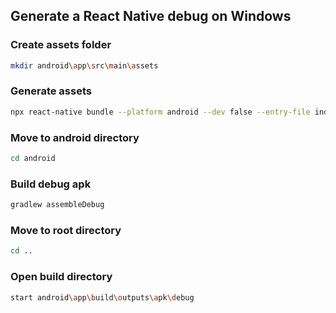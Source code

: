 ## Generate a React Native debug on Windows

### Create assets folder
```sh
mkdir android\app\src\main\assets
```

### Generate assets
```sh
npx react-native bundle --platform android --dev false --entry-file index.js --bundle-output android/app/src/main/assets/index.android.bundle --assets-dest android/app/src/main/res
```

### Move to android directory
```sh
cd android
```

### Build debug apk
```sh
gradlew assembleDebug
```

### Move to root directory
```sh
cd ..
```

### Open build directory
```sh
start android\app\build\outputs\apk\debug
```
